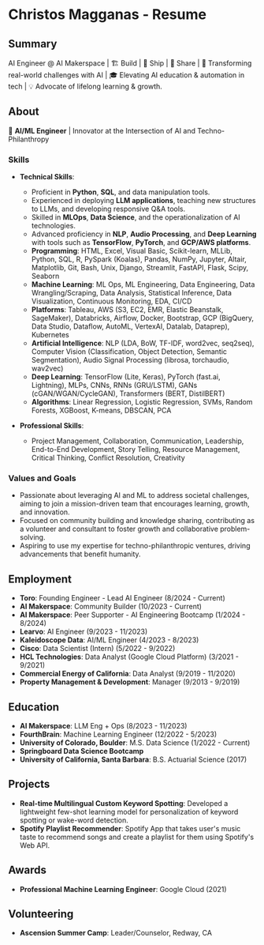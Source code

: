 # Christos Magganas - Resume

## Summary

AI Engineer @ AI Makerspace | 🏗️ Build | 🚢 Ship | 📢 Share | 🚀 Transforming real-world challenges with AI | 🎓 Elevating AI education & automation in tech | 💡 Advocate of lifelong learning & growth.

## About

🚀 **AI/ML Engineer** | Innovator at the Intersection of AI and Techno-Philanthropy

### Skills

- **Technical Skills**:
  - Proficient in **Python**, **SQL**, and data manipulation tools.
  - Experienced in deploying **LLM applications**, teaching new structures to LLMs, and developing responsive Q&A tools.
  - Skilled in **MLOps**, **Data Science**, and the operationalization of AI technologies.
  - Advanced proficiency in **NLP**, **Audio Processing**, and **Deep Learning** with tools such as **TensorFlow**, **PyTorch**, and **GCP/AWS platforms**.
  - **Programming**: HTML, Excel, Visual Basic, Scikit-learn, MLLib, Python, SQL, R, PySpark (Koalas), Pandas, NumPy, Jupyter, Altair, Matplotlib, Git, Bash, Unix, Django, Streamlit, FastAPI, Flask, Scipy, Seaborn
  - **Machine Learning**: ML Ops, ML Engineering, Data Engineering, Data Wrangling/Scraping, Data Analysis, Statistical Inference, Data Visualization, Continuous Monitoring, EDA, CI/CD
  - **Platforms**: Tableau, AWS (S3, EC2, EMR, Elastic Beanstalk, SageMaker), Databricks, Airflow, Docker, Bootstrap, GCP (BigQuery, Data Studio, Dataflow, AutoML, VertexAI, Datalab, Dataprep), Kubernetes
  - **Artificial Intelligence**: NLP (LDA, BoW, TF-IDF, word2vec, seq2seq), Computer Vision (Classification, Object Detection, Semantic Segmentation), Audio Signal Processing (librosa, torchaudio, wav2vec)
  - **Deep Learning**: TensorFlow (Lite, Keras), PyTorch (fast.ai, Lightning), MLPs, CNNs, RNNs (GRU/LSTM), GANs (cGAN/WGAN/CycleGAN), Transformers (BERT, DistilBERT)
  - **Algorithms**: Linear Regression, Logistic Regression, SVMs, Random Forests, XGBoost, K-means, DBSCAN, PCA

- **Professional Skills**:
  - Project Management, Collaboration, Communication, Leadership, End-to-End Development, Story Telling, Resource Management, Critical Thinking, Conflict Resolution, Creativity

### Values and Goals

- Passionate about leveraging AI and ML to address societal challenges, aiming to join a mission-driven team that encourages learning, growth, and innovation.
- Focused on community building and knowledge sharing, contributing as a volunteer and consultant to foster growth and collaborative problem-solving.
- Aspiring to use my expertise for techno-philanthropic ventures, driving advancements that benefit humanity.

## Employment

- **Toro**: Founding Engineer - Lead AI Engineer (8/2024 - Current)
- **AI Makerspace**: Community Builder (10/2023 - Current)
- **AI Makerspace**: Peer Supporter - AI Engineering Bootcamp (1/2024 - 8/2024)
- **Learvo**: AI Engineer (9/2023 - 11/2023)
- **Kaleidoscope Data**: AI/ML Engineer (4/2023 - 8/2023)
- **Cisco**: Data Scientist (Intern) (5/2022 - 9/2022)
- **HCL Technologies**: Data Analyst (Google Cloud Platform) (3/2021 - 9/2021)
- **Commercial Energy of California**: Data Analyst (9/2019 - 11/2020)
- **Property Management & Development**: Manager (9/2013 - 9/2019)

## Education

- **AI Makerspace**: LLM Eng + Ops (8/2023 - 11/2023)
- **FourthBrain**: Machine Learning Engineer (12/2022 - 5/2023)
- **University of Colorado, Boulder**: M.S. Data Science (1/2022 - Current)
- **Springboard Data Science Bootcamp**
- **University of California, Santa Barbara**: B.S. Actuarial Science (2017)

## Projects

- **Real-time Multilingual Custom Keyword Spotting**: Developed a lightweight few-shot learning model for personalization of keyword spotting or wake-word detection.
- **Spotify Playlist Recommender**: Spotify App that takes user's music taste to recommend songs and create a playlist for them using Spotify's Web API.

## Awards

- **Professional Machine Learning Engineer**: Google Cloud (2021)

## Volunteering

- **Ascension Summer Camp**: Leader/Counselor, Redway, CA
